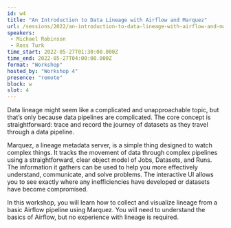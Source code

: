 ```yaml
---
id: w4
title: "An Introduction to Data Lineage with Airflow and Marquez"
url: /sessions/2022/an-introduction-to-data-lineage-with-airflow-and-marquez
speakers:
 - Michael Robinson
 - Ross Turk
time_start: 2022-05-27T01:30:00.000Z
time_end: 2022-05-27T04:00:00.000Z
format: "Workshop"
hosted_by: "Workshop 4"
presence: "remote"
block: w
slot: 4
---
```


Data lineage might seem like a complicated and unapproachable topic, but that’s only because data pipelines are complicated. The core concept is straightforward: trace and record the journey of datasets as they travel through a data pipeline.
 
 
 
 Marquez, a lineage metadata server, is a simple thing designed to watch complex things. It tracks the movement of data through complex pipelines using a straightforward, clear object model of Jobs, Datasets, and Runs. The information it gathers can be used to help you more effectively understand, communicate, and solve problems. The interactive UI allows you to see exactly where any inefficiencies have developed or datasets have become compromised. 
 
 
 
 In this workshop, you will learn how to collect and visualize lineage from a basic Airflow pipeline using Marquez. You will need to understand the basics of Airflow, but no experience with lineage is required.